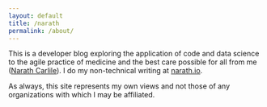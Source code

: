 ```yaml
---
layout: default
title: /narath
permalink: /about/
---
```


This is a developer blog exploring the application of code and data science to the agile practice of medicine and the best care possible for all from me ([Narath Carlile](https://narath.io/about)). I do my non-technical writing at [narath.io](https://narath.io).

As always, this site represents my own views and not those of any organizations with which I may be affiliated.

